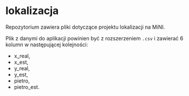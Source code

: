 # lokalizacja
Repozytorium zawiera pliki dotyczące projektu lokalizacji na MiNI.

Plik z danymi do aplikacji powinien być z rozszerzeniem `.csv` i zawierać 6 kolumn w następującej kolejności:
* x_real,
* x_est,
* y_real,
* y_est,
* pietro,
* pietro_est.
